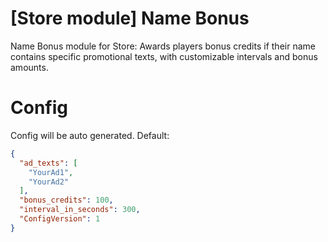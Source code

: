 # [Store module] Name Bonus
Name Bonus module for Store: Awards players bonus credits if their name contains specific promotional texts, with customizable intervals and bonus amounts.

# Config
Config will be auto generated. Default:
```json
{
  "ad_texts": [
    "YourAd1",
    "YourAd2"
  ],
  "bonus_credits": 100,
  "interval_in_seconds": 300,
  "ConfigVersion": 1
}
```
